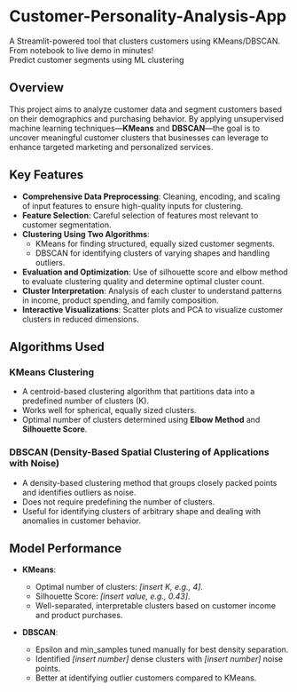 # Customer-Personality-Analysis-App
A Streamlit-powered tool that clusters customers using KMeans/DBSCAN. From notebook to live demo in minutes!  
Predict customer segments using ML clustering
## Overview

This project aims to analyze customer data and segment customers based on their demographics and purchasing behavior. By applying unsupervised machine learning techniques—**KMeans** and **DBSCAN**—the goal is to uncover meaningful customer clusters that businesses can leverage to enhance targeted marketing and personalized services.

## Key Features

- **Comprehensive Data Preprocessing**: Cleaning, encoding, and scaling of input features to ensure high-quality inputs for clustering.
- **Feature Selection**: Careful selection of features most relevant to customer segmentation.
- **Clustering Using Two Algorithms**:
  - KMeans for finding structured, equally sized customer segments.
  - DBSCAN for identifying clusters of varying shapes and handling outliers.
- **Evaluation and Optimization**: Use of silhouette score and elbow method to evaluate clustering quality and determine optimal cluster count.
- **Cluster Interpretation**: Analysis of each cluster to understand patterns in income, product spending, and family composition.
- **Interactive Visualizations**: Scatter plots and PCA to visualize customer clusters in reduced dimensions.

## Algorithms Used

### KMeans Clustering
- A centroid-based clustering algorithm that partitions data into a predefined number of clusters (K).
- Works well for spherical, equally sized clusters.
- Optimal number of clusters determined using **Elbow Method** and **Silhouette Score**.

### DBSCAN (Density-Based Spatial Clustering of Applications with Noise)
- A density-based clustering method that groups closely packed points and identifies outliers as noise.
- Does not require predefining the number of clusters.
- Useful for identifying clusters of arbitrary shape and dealing with anomalies in customer behavior.

## Model Performance

- **KMeans**:
  - Optimal number of clusters: *[insert K, e.g., 4]*.
  - Silhouette Score: *[insert value, e.g., 0.43]*.
  - Well-separated, interpretable clusters based on customer income and product purchases.

- **DBSCAN**:
  - Epsilon and min_samples tuned manually for best density separation.
  - Identified *[insert number]* dense clusters with *[insert number]* noise points.
  - Better at identifying outlier customers compared to KMeans.

